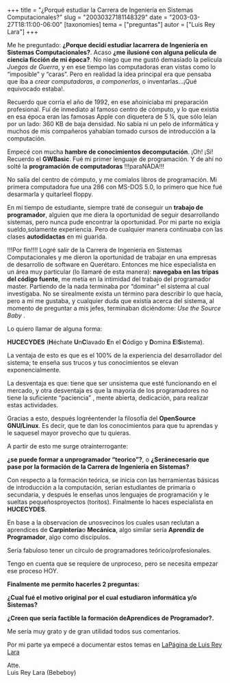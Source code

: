 +++
title = "¿Porqué estudiar la Carrera de Ingeniería en Sistemas Computacionales?"
slug = "20030327181148329"
date = "2003-03-27T18:11:00-06:00"
[taxonomies]
tema = ["preguntas"]
autor = ["Luis Rey Lara"]
+++

Me he preguntado: **¿Porque decidí estudiar lacarrera de Ingeniería en
Sistemas Computacionales?**. Acaso **¿me ilusioné con alguna película de
ciencia ficción de mi época?**. No niego que me gustó demasiado la
película *Juegos de Guerra*, y en ese tiempo las computadoras eran
vistas como lo “imposible” y “caras”. Pero en realidad la idea principal
era que pensaba que iba a *crear computadoras*, *a componerlas*, o
inventarlas...¡Qué equivocado estaba!.

<!-- more -->
Recuerdo que corría el año de 1992, en ese añoiniciaba mi preparación
profesional. Fuí de inmediato al famoso centro de cómputo, y lo que
existía en esa época eran las famosas Apple con diquetera de 5 ¼, que
sólo leían por un lado: 360 KB de baja densidad. No sabía ni un pelo de
informática y muchos de mis compañeros yahabían tomado cursos de
introducción a la computación.

Empecé con mucha **hambre de conocimientos decomputación**. ¡Oh! ¡Sí!
Recuerdo el **GWBasic**. Fué mi primer lenguaje de programación. Y de
ahí no solté la **programación de computadoras** !!!paraNADA!!!

No salía del centro de cómputo, y me comíalos libros de programación. Mi
primera computadora fue una 286 con MS-DOS 5.0, lo primero que hice fué
desarmarla y quitarleel floppy.

En mi tiempo de estudiante, siempre traté de conseguir un **trabajo de
programador**, alguien que me diera la oportunidad de seguir
desarrollando sistemas, pero nunca pude encontrar la oportunidad. Por mi
parte no exigía sueldo,solamente experiencia. Pero de cualquier manera
continuaba con las clases **autodidactas** en mi guarida.

!!!Por fin!!!! Logré salir de la Carrera de Ingeniería en Sistemas
Computacionales y me dieron la oportunidad de trabajar en una empresas
de desarrollo de software en Querétaro. Entonces me hice especialista en
un área muy particular (lo llamaré de esta manera): **navegaba en las
tripas del código fuente**, me metía en la intimidad del trabajo del
programador master. Partiendo de la nada terminaba por “dominar” el
sistema al cual investigaba. No se sirealmente exista un término para
describir lo que hacía, pero a mi me gustaba, y cualquier duda que
existía acerca del sistema, al momento de preguntar a mis jefes,
terminaban diciéndome: *Use the Source Baby* .

Lo quiero llamar de alguna forma:

**HUCECYDES** (**H**échate **U**n**C**lavado **E**n el **C**ódigo y
**D**omina **E**l**S**istema).

La ventaja de esto es que es el 100% de la experiencia del desarrollador
del sistema; te enseña sus trucos y tus conocimientos se elevan
exponencialmente.

La desventaja es que: tiene que ser unsistema que esté funcionando en el
mercado, y otra desventaja es que la mayoría de los programadores no
tiene la suficiente “paciencia” , mente abierta, dedicación, para
realizar estas actividades.

Gracias a esto, después logréentender la filosofía del **OpenSource
GNU/Linux**. Es decir, que te dan los conocimientos para que tu aprendas
y le saquesel mayor provecho que tu quieras.

A partir de esto me surge otrainterrogante:

**¿se puede formar a unprogramador “teorico”?**, o **¿Seránecesario que
pase por la formación de la Carrera de Ingeniería en Sistemas?**

Con respecto a la formación teórica, se inicia con las herramientas
básicas de introducción a la computación, serían estudiantes de primaria
o secundaria, y después le enseñas unos lenguajes de programación y le
sueltas pequeñosproyectos (toritos). Finalmente lo haces especialista en
**HUCECYDES**.

En base a la observacion de unosvecinos los cuales usan reclutan a
aprendices de **Carpintería**o **Mecánica**, algo similar sería
**Aprendiz de Programador**, algo como discípulos.

Sería fabuloso tener un círculo de programadores teórico/profesionales.

Tengo en cuenta que se requiere de unproceso, pero se necesita empezar
ese proceso HOY.

**Finalmente me permito hacerles 2 preguntas:**

**¿Cual fué el motivo original por el cual estudiaron informática y/o
Sistemas?**

**¿Creen que sería factible la formación deAprendices de Programador?.**

Me sería muy grato y de gran utilidad todos sus comentarios.

Por mi parte ya empecé a documentar estos temas en [LaPágina de Luis Rey
Lara](http://luisrey.red-libre.org/)

Atte.  
Luis Rey Lara (Bebeboy)

